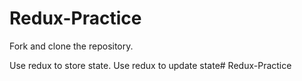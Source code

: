 # Redux-Practice

Fork and clone the repository. 

Use redux to store state.
Use redux to update state# Redux-Practice
